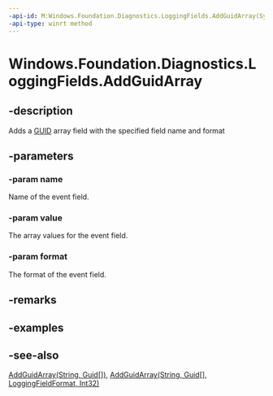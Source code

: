```yaml
---
-api-id: M:Windows.Foundation.Diagnostics.LoggingFields.AddGuidArray(System.String,System.Guid[],Windows.Foundation.Diagnostics.LoggingFieldFormat)
-api-type: winrt method
---
```


<!-- Method syntax
public void AddGuidArray(System.String name, System.Guid[] value, Windows.Foundation.Diagnostics.LoggingFieldFormat format)
-->

# Windows.Foundation.Diagnostics.LoggingFields.AddGuidArray

## -description
Adds a [GUID](/windows/win32/api/guiddef/ns-guiddef-guid) array field with the specified field name and format

## -parameters
### -param name
Name of the event field.

### -param value
The array values for the event field.

### -param format
The format of the event field.

## -remarks

## -examples

## -see-also
[AddGuidArray(String, Guid[])](loggingfields_addguidarray_737416746.md), [AddGuidArray(String, Guid[], LoggingFieldFormat, Int32)](loggingfields_addguidarray_1097650446.md)